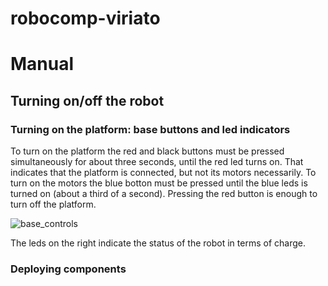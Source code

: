 # robocomp-viriato

# Manual

## Turning on/off the robot

### Turning on the platform: base buttons and led indicators

To turn on the platform the red and black buttons must be pressed simultaneously for about three seconds, until the red led turns on. That indicates that the platform is connected, but not its motors necessarily. To turn on the motors the blue botton must be pressed until the blue leds is turned on (about a third of a second). Pressing the red button is enough to turn off the platform.

![base_controls](https://github.com/robocomp/robocomp-viriato/blob/master/files/manual/base_controls.jpg?raw=true "Base controlsd")

The leds on the right indicate the status of the robot in terms of charge.

### Deploying components
